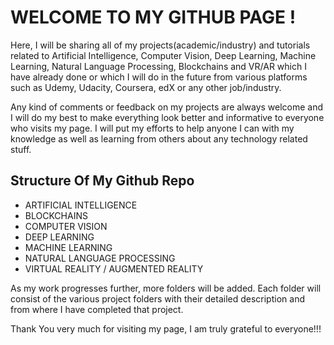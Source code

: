 # WELCOME TO MY GITHUB PAGE !

Here, I will be sharing all of my projects(academic/industry) and tutorials related to Artificial Intelligence, Computer Vision, Deep Learning, Machine Learning, Natural Language Processing, Blockchains and VR/AR which I have already done or which I will do in the future from various platforms such as Udemy, Udacity, Coursera, edX or any other job/industry.

Any kind of comments or feedback on my projects are always welcome and I will do my best to make everything look better and informative to everyone who visits my page. I will put my efforts to help anyone I can with my knowledge as well as learning from others about any technology related stuff.

## Structure Of My Github Repo

* ARTIFICIAL INTELLIGENCE
* BLOCKCHAINS
* COMPUTER VISION
* DEEP LEARNING
* MACHINE LEARNING
* NATURAL LANGUAGE PROCESSING
* VIRTUAL REALITY / AUGMENTED REALITY

As my work progresses further, more folders will be added. Each folder will consist of the various project folders with their detailed description and from where I have completed that project.

Thank You very much for visiting my page, I am truly grateful to everyone!!!
